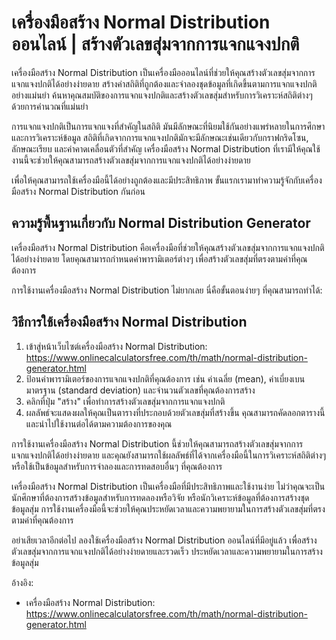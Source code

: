 เครื่องมือสร้าง Normal Distribution ออนไลน์ | สร้างตัวเลขสุ่มจากการแจกแจงปกติ
=============================================================================

เครื่องมือสร้าง Normal Distribution เป็นเครื่องมือออนไลน์ที่ช่วยให้คุณสร้างตัวเลขสุ่มจากการแจกแจงปกติได้อย่างง่ายดาย สร้างค่าสถิติที่ถูกต้องและจำลองชุดข้อมูลที่เกิดขึ้นตามการแจกแจงปกติอย่างแม่นยำ ค้นหาคุณสมบัติของการแจกแจงปกติและสร้างตัวเลขสุ่มสำหรับการวิเคราะห์สถิติต่างๆ ด้วยการคำนวณที่แม่นยำ

การแจกแจงปกติเป็นการแจกแจงที่สำคัญในสถิติ มันมีลักษณะที่นิยมใช้กันอย่างแพร่หลายในการศึกษาและการวิเคราะห์ข้อมูล สถิติที่เกิดจากการแจกแจงปกติมักจะมีลักษณะเช่นเดียวกับกราฟกริดโซน, ลักษณะเรียบ และค่าคาดเคลื่อนตัวที่สำคัญ เครื่องมือสร้าง Normal Distribution ที่เรามีให้คุณใช้งานนี้จะช่วยให้คุณสามารถสร้างตัวเลขสุ่มจากการแจกแจงปกติได้อย่างง่ายดาย

เพื่อให้คุณสามารถใช้เครื่องมือนี้ได้อย่างถูกต้องและมีประสิทธิภาพ ขั้นแรกเรามาทำความรู้จักกับเครื่องมือสร้าง Normal Distribution กันก่อน

ความรู้พื้นฐานเกี่ยวกับ Normal Distribution Generator
-----------------------------------------------------

เครื่องมือสร้าง Normal Distribution คือเครื่องมือที่ช่วยให้คุณสร้างตัวเลขสุ่มจากการแจกแจงปกติได้อย่างง่ายดาย โดยคุณสามารถกำหนดค่าพารามิเตอร์ต่างๆ เพื่อสร้างตัวเลขสุ่มที่ตรงตามค่าที่คุณต้องการ

การใช้งานเครื่องมือสร้าง Normal Distribution ไม่ยากเลย นี่คือขั้นตอนง่ายๆ ที่คุณสามารถทำได้:

วิธีการใช้เครื่องมือสร้าง Normal Distribution
---------------------------------------------

1. เข้าสู่หน้าเว็บไซต์เครื่องมือสร้าง Normal Distribution: <https://www.onlinecalculatorsfree.com/th/math/normal-distribution-generator.html>
2. ป้อนค่าพารามิเตอร์ของการแจกแจงปกติที่คุณต้องการ เช่น ค่าเฉลี่ย (mean), ค่าเบี่ยงเบนมาตรฐาน (standard deviation) และจำนวนตัวเลขที่คุณต้องการสร้าง
3. คลิกที่ปุ่ม "สร้าง" เพื่อทำการสร้างตัวเลขสุ่มจากการแจกแจงปกติ
4. ผลลัพธ์จะแสดงผลให้คุณเป็นตารางที่ประกอบด้วยตัวเลขสุ่มที่สร้างขึ้น คุณสามารถคัดลอกตารางนี้และนำไปใช้งานต่อได้ตามความต้องการของคุณ

การใช้งานเครื่องมือสร้าง Normal Distribution นี้ช่วยให้คุณสามารถสร้างตัวเลขสุ่มจากการแจกแจงปกติได้อย่างง่ายดาย และคุณยังสามารถใช้ผลลัพธ์ที่ได้จากเครื่องมือนี้ในการวิเคราะห์สถิติต่างๆ หรือใช้เป็นข้อมูลสำหรับการจำลองและการทดสอบอื่นๆ ที่คุณต้องการ

เครื่องมือสร้าง Normal Distribution เป็นเครื่องมือที่มีประสิทธิภาพและใช้งานง่าย ไม่ว่าคุณจะเป็นนักศึกษาที่ต้องการสร้างข้อมูลสำหรับการทดลองหรือวิจัย หรือนักวิเคราะห์ข้อมูลที่ต้องการสร้างชุดข้อมูลสุ่ม การใช้งานเครื่องมือนี้จะช่วยให้คุณประหยัดเวลาและความพยายามในการสร้างตัวเลขสุ่มที่ตรงตามค่าที่คุณต้องการ

อย่าเสียเวลาอีกต่อไป ลองใช้เครื่องมือสร้าง Normal Distribution ออนไลน์ที่มีอยู่แล้ว เพื่อสร้างตัวเลขสุ่มจากการแจกแจงปกติได้อย่างง่ายดายและรวดเร็ว ประหยัดเวลาและความพยายามในการสร้างข้อมูลสุ่ม

อ้างอิง:

- เครื่องมือสร้าง Normal Distribution: <https://www.onlinecalculatorsfree.com/th/math/normal-distribution-generator.html>